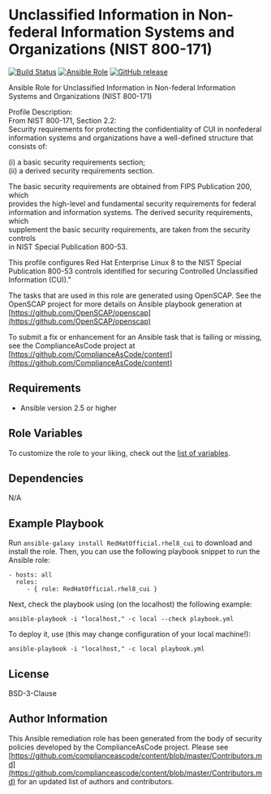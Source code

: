 # Unclassified Information in Non-federal Information Systems and Organizations (NIST 800-171)

[![Build Status](https://travis-ci.org/RedHatOfficial/ansible-role-rhel8-cui.svg?branch=master)](https://travis-ci.org/RedHatOfficial/ansible-role-rhel8-cui)
[![Ansible Role](https://img.shields.io/ansible/role/40359.svg)](https://galaxy.ansible.com/RedHatOfficial/rhel8_cui)
[![GitHub release](https://img.shields.io/github/release/RedHatOfficial/ansible-role-rhel8-cui.svg)](https://github.com/RedHatOfficial/ansible-role-rhel8-cui/releases/latest)

Ansible Role for Unclassified Information in Non-federal Information Systems and Organizations (NIST 800-171)  

Profile Description:  
From NIST 800-171, Section 2.2:  
Security requirements for protecting the confidentiality of CUI in nonfederal  
information systems and organizations have a well-defined structure that  
consists of:  
  
(i) a basic security requirements section;  
(ii) a derived security requirements section.  
  
The basic security requirements are obtained from FIPS Publication 200, which  
provides the high-level and fundamental security requirements for federal  
information and information systems. The derived security requirements, which  
supplement the basic security requirements, are taken from the security controls  
in NIST Special Publication 800-53.  
  
This profile configures Red Hat Enterprise Linux 8 to the NIST Special  
Publication 800-53 controls identified for securing Controlled Unclassified  
Information (CUI)."  

The tasks that are used in this role are generated using OpenSCAP.
See the OpenSCAP project for more details on Ansible playbook generation at [https://github.com/OpenSCAP/openscap](https://github.com/OpenSCAP/openscap)

To submit a fix or enhancement for an Ansible task that is failing or missing,
see the ComplianceAsCode project at [https://github.com/ComplianceAsCode/content](https://github.com/ComplianceAsCode/content)

## Requirements

- Ansible version 2.5 or higher

## Role Variables

To customize the role to your liking, check out the [list of variables](vars/main.yml).

## Dependencies

N/A

## Example Playbook

Run `ansible-galaxy install RedHatOfficial.rhel8_cui` to
download and install the role. Then, you can use the following playbook snippet to run the Ansible role:

    - hosts: all
      roles:
         - { role: RedHatOfficial.rhel8_cui }

Next, check the playbook using (on the localhost) the following example:

    ansible-playbook -i "localhost," -c local --check playbook.yml

To deploy it, use (this may change configuration of your local machine!):

    ansible-playbook -i "localhost," -c local playbook.yml

## License

BSD-3-Clause

## Author Information

This Ansible remediation role has been generated from the body of security
policies developed by the ComplianceAsCode project. Please see
[https://github.com/complianceascode/content/blob/master/Contributors.md](https://github.com/complianceascode/content/blob/master/Contributors.md)
for an updated list of authors and contributors.
